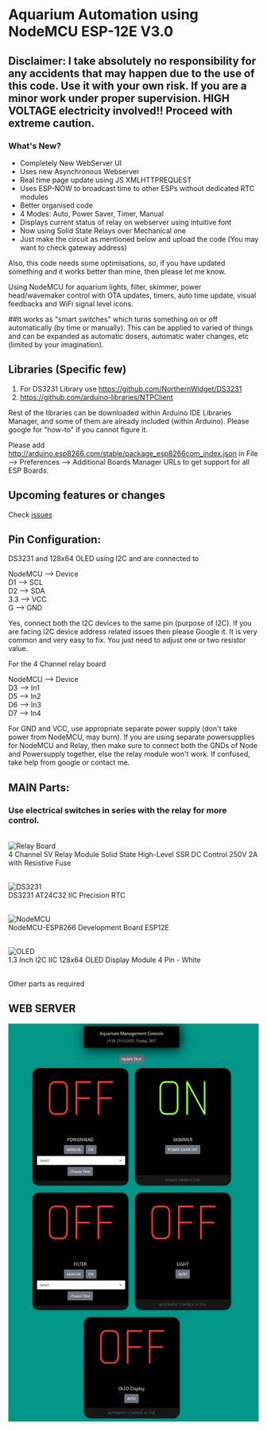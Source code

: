 # Aquarium Automation using NodeMCU ESP-12E V3.0

## Disclaimer: I take absolutely no responsibility for any accidents that may happen due to the use of this code. Use it with your own risk. If you are a minor work under proper supervision. HIGH VOLTAGE electricity involved!! Proceed with extreme caution.

### What's New?
* Completely New WebServer UI
* Uses new Asynchronous Webserver
* Real time page update using JS XMLHTTPREQUEST
* Uses ESP-NOW to broadcast time to other ESPs without dedicated RTC modules
* Better organised code
* 4 Modes: Auto, Power Saver, Timer, Manual
* Displays current status of relay on webserver using intuitive font
* Now using Solid State Relays over Mechanical one
* Just make the circuit as mentioned below and upload the code (You may want to check gateway address)


Also, this code needs some optimisations, so, if you have updated something and it works better than mine, then please let me know.

Using NodeMCU for aquarium lights, filter, skimmer, power head/wavemaker control with OTA updates, timers, auto time update, visual feedbacks and WiFi signal level icons.

##It works as "smart switches" which turns something on or off automatically (by time or manually). This can be applied to varied of things and can be expanded as automatic dosers, automatic water changes, etc (limited by your imagination).
## Libraries (Specific few)
1. For DS3231 Library use https://github.com/NorthernWidget/DS3231
2. https://github.com/arduino-libraries/NTPClient

Rest of the libraries can be downloaded within Arduino IDE Libraries Manager, and some of them are already included (within Arduino). Please google for "how-to" if you cannot figure it.

Please add http://arduino.esp8266.com/stable/package_esp8266com_index.json in File --> Preferences --> Additional Boards Manager URLs to get support for all ESP Boards.

## Upcoming features or changes
Check [issues](https://github.com/KamadoTanjiro-beep/Smart-Aquarium-V3.0/issues)

## Pin Configuration:

DS3231 and 128x64 OLED using I2C and are connected to

NodeMCU --> Device <br/>
D1 --> SCL <br/>
D2 --> SDA <br/>
3.3 --> VCC <br/>
G --> GND <br/>

Yes, connect both the I2C devices to the same pin (purpose of I2C). If you are facing I2C device address related issues then please Google it. It is very common and very easy to fix. You just need to adjust one or two resistor value.

For the 4 Channel relay board

NodeMCU --> Device <br/>
D3 --> In1 <br/>
D5 --> In2 <br/>
D6 --> In3 <br/>
D7 --> In4 <br/>

For GND and VCC, use appropriate separate power supply (don't take power from NodeMCU, may burn). If you are using separate powersupplies for NodeMCU and Relay, then make sure to connect both the GNDs of Node and Powersupply together, else the relay module won't work. If confused, take help from google or contact me.

## MAIN Parts: 
### Use electrical switches in series with the relay for more control.

<br/>
<img src="https://robu.in/wp-content/uploads/2021/11/5v-4-channel-ssr-solid-state-relay-module-240v-2a-output-with-resistive-fuse-tech7978-6426-2-550x550-1.jpg" alt="Relay Board" width="200" height="200"> <br/>
4 Channel 5V Relay Module Solid State High-Level SSR DC Control 250V 2A with Resistive Fuse <br/><br/>

<img src="https://m.media-amazon.com/images/I/41RP9FjC+jL.jpg" alt="DS3231" width="200" height="200"> <br/>
DS3231 AT24C32 IIC Precision RTC <br/><br/>

<img src="https://m.media-amazon.com/images/I/51lIrI5vnQL.jpg" alt="NodeMCU" width="200" height="200"> <br/>
NodeMCU-ESP8266 Development Board ESP12E <br/><br/>

<img src="https://www.electronicscomp.com/image/cache/catalog/13-inch-i2c-iic-oled-display-module-4pin-white-800x800.jpg" alt="OLED" width="200" height="200"> <br/>
1.3 Inch I2C IIC 128x64 OLED Display Module 4 Pin - White <br/><br/>

Other parts as required

## WEB SERVER

<img src="https://github.com/chikne97/Smart-Aquarium-V3.0/blob/main/demo2.png" alt="OLED" width="600" height="800"> <br/>
